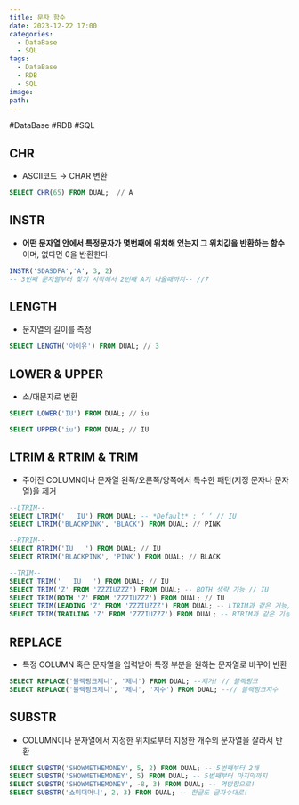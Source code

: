 ```yaml
---
title: 문자 함수
date: 2023-12-22 17:00
categories:
  - DataBase
  - SQL
tags:
  - DataBase
  - RDB
  - SQL
image: 
path:
---
```

#DataBase #RDB #SQL 

## CHR
- ASCII코드 → CHAR 변환
```sql
SELECT CHR(65) FROM DUAL;  // A
```

## INSTR
+ **어떤 문자열 안에서 특정문자가 몇번째에 위치해 있는지 그 위치값을 반환하는 함수**이며, 없다면 0을 반환한다.
```sql
INSTR('SDASDFA','A', 3, 2)
-- 3번째 문자열부터 찾기 시작해서 2번째 A가 나올때까지-- //7
```

## LENGTH
- 문자열의 길이를 측정
```sql
SELECT LENGTH('아이유') FROM DUAL; // 3
```

## LOWER & UPPER
- 소/대문자로 변환

```sql
SELECT LOWER('IU') FROM DUAL; // iu

SELECT UPPER('iu') FROM DUAL; // IU
```

## LTRIM & RTRIM & TRIM

- 주어진 COLUMN이나 문자열 왼쪽/오른쪽/양쪽에서 특수한 패턴(지정 문자나 문자열)을 제거
```sql
--LTRIM--
SELECT LTRIM('   IU') FROM DUAL; -- *Default* : ‘ ‘ // IU
SELECT LTRIM('BLACKPINK', 'BLACK') FROM DUAL; // PINK
```

```sql
--RTRIM--
SELECT RTRIM('IU   ') FROM DUAL; // IU
SELECT RTRIM('BLACKPINK', 'PINK') FROM DUAL; // BLACK
```

```sql
--TRIM--
SELECT TRIM('   IU   ') FROM DUAL; // IU
SELECT TRIM('Z' FROM 'ZZZIUZZZ') FROM DUAL; -- BOTH 생략 가능 // IU
SELECT TRIM(BOTH 'Z' FROM 'ZZZIUZZZ') FROM DUAL; // IU
SELECT TRIM(LEADING 'Z' FROM 'ZZZIUZZZ') FROM DUAL; -- LTRIM과 같은 기능, 한글자씩만 지정 가능 // IUZZZ
SELECT TRIM(TRAILING 'Z' FROM 'ZZZIUZZZ') FROM DUAL; -- RTRIM과 같은 기능, 한글자씩만 지정 가능 // ZZZIU
```

## REPLACE
- 특정 COLUMN 혹은 문자열을 입력받아 특정 부분을 원하는 문자열로 바꾸어 반환
```sql
SELECT REPLACE('블랙핑크제니', '제니') FROM DUAL; --제거! // 블랙핑크
SELECT REPLACE('블랙핑크제니', '제니', '지수') FROM DUAL; --// 블랙핑크지수
```

## SUBSTR
- COLUMN이나 문자열에서 지정한 위치로부터 지정한 개수의 문자열을 잘라서 반환
```sql
SELECT SUBSTR('SHOWMETHEMONEY', 5, 2) FROM DUAL; -- 5번째부터 2개
SELECT SUBSTR('SHOWMETHEMONEY', 5) FROM DUAL; -- 5번째부터 마지막까지
SELECT SUBSTR('SHOWMETHEMONEY', -8, 3) FROM DUAL; -- 역방향으로!
SELECT SUBSTR('쇼미더머니', 2, 3) FROM DUAL; -- 한글도 글자수대로!
```
